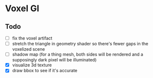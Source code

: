 # Voxel GI

## Todo
- [ ] fix the voxel artifact
- [ ] stretch the triangle in geometry shader so there's fewer gaps in the voxelized scene
- [ ] shadow map (for a thing mesh, both sides will be rendered and a supposingly dark pixel will be illuminated)
- [x] visualize 3d texture
- [x] draw bbox to see if it's accurate
